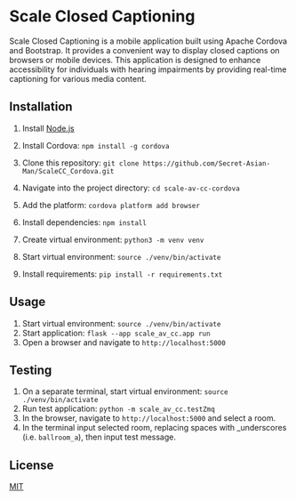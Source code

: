 # Scale Closed Captioning

Scale Closed Captioning is a mobile application built using Apache Cordova and Bootstrap. It provides a convenient way to display closed captions on browsers or mobile devices. This application is designed to enhance accessibility for individuals with hearing impairments by providing real-time captioning for various media content.

## Installation

1. Install [Node.js](https://nodejs.org/en/download/)
2. Install Cordova: `npm install -g cordova`
3. Clone this repository: `git clone https://github.com/Secret-Asian-Man/ScaleCC_Cordova.git`
4. Navigate into the project directory: `cd scale-av-cc-cordova`
5. Add the platform: `cordova platform add browser`
6. Install dependencies: `npm install`

7. Create virtual environment: `python3 -m venv venv`  
8. Start virtual environment: `source ./venv/bin/activate`
9. Install requirements: `pip install -r requirements.txt`

## Usage

1. Start virtual environment: `source ./venv/bin/activate`
2. Start application: `flask --app scale_av_cc.app run`
3. Open a browser and navigate to `http://localhost:5000`

## Testing

1. On a separate terminal, start virtual environment: `source ./venv/bin/activate`
2. Run test application: `python -m scale_av_cc.testZmq`
3. In the browser, navigate to `http://localhost:5000` and select a room.
4. In the terminal input selected room, replacing spaces with _underscores (i.e. `ballroom_a`), then input test message.

## License

[MIT](https://choosealicense.com/licenses/mit/)